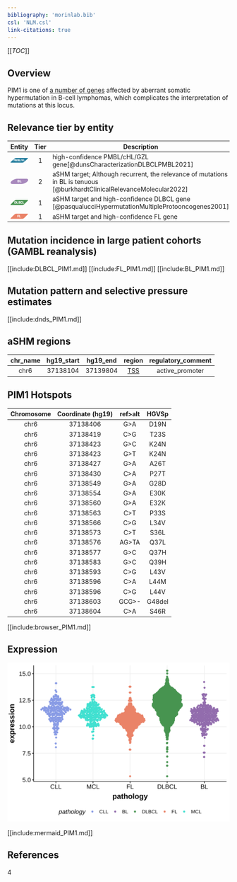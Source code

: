 ```yaml
---
bibliography: 'morinlab.bib'
csl: 'NLM.csl'
link-citations: true
---
```

[[_TOC_]]

## Overview
PIM1 is one of [a number of genes](https://github.com/morinlab/LLMPP/wiki/ashm) affected by aberrant somatic hypermutation in B-cell lymphomas, which complicates the interpretation of mutations at this locus.


## Relevance tier by entity

|Entity|Tier|Description                           |
|:------:|:----:|--------------------------------------|
|![PMBL](images/icons/PMBL_tier1.png)|1|high-confidence PMBL/cHL/GZL gene[@dunsCharacterizationDLBCLPMBL2021]|
|![BL](images/icons/BL_tier2.png)    |2 | aSHM target; Although recurrent, the relevance of mutations in BL is tenuous [@burkhardtClinicalRelevanceMolecular2022]|
|![DLBCL](images/icons/DLBCL_tier1.png) |1 | aSHM target and high-confidence DLBCL gene            [@pasqualucciHypermutationMultipleProtooncogenes2001]|
|![FL](images/icons/FL_tier1.png)    |1 | aSHM target and high-confidence FL gene               |

## Mutation incidence in large patient cohorts (GAMBL reanalysis)

[[include:DLBCL_PIM1.md]]
[[include:FL_PIM1.md]]
[[include:BL_PIM1.md]]

## Mutation pattern and selective pressure estimates

[[include:dnds_PIM1.md]]

## aSHM regions

|chr_name|hg19_start|hg19_end|region                                                                                   |regulatory_comment|
|:--------:|:----------:|:--------:|:-----------------------------------------------------------------------------------------:|:------------------:|
|chr6    |37138104  |37139804|[TSS](https://genome.ucsc.edu/s/rdmorin/GAMBL%20hg19?position=chr6%3A37138104%2D37139804)|active_promoter   |



## PIM1 Hotspots

| Chromosome |Coordinate (hg19) | ref>alt | HGVSp | 
 | :---:| :---: | :--: | :---: |
| chr6 | 37138406 | G>A | D19N |
| chr6 | 37138419 | C>G | T23S |
| chr6 | 37138423 | G>C | K24N |
| chr6 | 37138423 | G>T | K24N |
| chr6 | 37138427 | G>A | A26T |
| chr6 | 37138430 | C>A | P27T |
| chr6 | 37138549 | G>A | G28D |
| chr6 | 37138554 | G>A | E30K |
| chr6 | 37138560 | G>A | E32K |
| chr6 | 37138563 | C>T | P33S |
| chr6 | 37138566 | C>G | L34V |
| chr6 | 37138573 | C>T | S36L |
| chr6 | 37138576 | AG>TA | Q37L |
| chr6 | 37138577 | G>C | Q37H |
| chr6 | 37138583 | G>C | Q39H |
| chr6 | 37138593 | C>G | L43V |
| chr6 | 37138596 | C>A | L44M |
| chr6 | 37138596 | C>G | L44V |
| chr6 | 37138603 | GCG>- | G48del |
| chr6 | 37138604 | C>A | S46R |

[[include:browser_PIM1.md]]

## Expression
![](images/gene_expression/PIM1_by_pathology.svg)
<!-- ORIGIN: pasqualucciHypermutationMultipleProtooncogenes2001a -->
<!-- BL: burkhardtClinicalRelevanceMolecular2022b -->
<!-- BL: burkhardtClinicalRelevanceMolecular2022b -->
<!-- DLBCL: pasqualucciHypermutationMultipleProtooncogenes2001a -->

[[include:mermaid_PIM1.md]]

## References
4
<!-- PMBL: dunsCharacterizationDLBCLPMBL2021b -->
